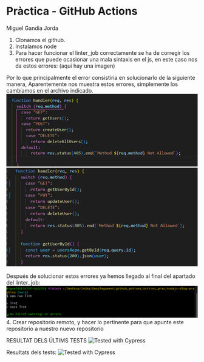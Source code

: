 # Pràctica - GitHub Actions
Miguel Gandia Jorda

1. Clonamos el github.
2. Instalamos node
3. Para hacer funcionar el linter_job correctamente se ha de corregir los errores que puede ocasionar una mala sintaxis en el js, en este caso nos da estos errores:
 (aqui hay una imagen) 

Por lo que principalmente el error consistiria en solucionarlo de la siguiente manera,
Aparentemente nos muestra estos errores, simplemente los cambiamos en el archivo indicado.
 ![ERROR EN LAS COMILLAS](./image1.png)
 ![ERROR EN LAS COMILLAS](./image2.png)

Después de solucionar estos errores ya hemos llegado al final del apartado del linter_job:
 ![ERROR EN LAS VARIABLES](./image3.png)
4. Crear repositorio remoto, y hacer lo pertinente para que apunte este repositorio a nuestro nuevo repositorio




RESULTAT DELS ÚLTIMS TESTS
![Tested with Cypress](https://img.shields.io/badge/tested%20with-Cypress-04C38E.svg)

Resultats dels tests:
![Tested with Cypress](https://img.shields.io/badge/tested%20with-Cypress-04C38E.svg)